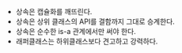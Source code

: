 * 상속은 캡슐화를 깨뜨린다.
* 상속은 상위 클래스의 API를 결함까지 그대로 승계한다.
* 상속은 순수한 is-a 관계에서만 써야 한다.
* 래퍼클래스는 하위클래스보다 견고하고 강력하다.
